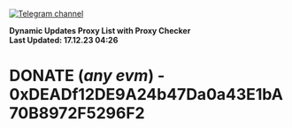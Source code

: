 [![Telegram channel](https://img.shields.io/endpoint?url=https://runkit.io/damiankrawczyk/telegram-badge/branches/master?url=https://t.me/n4z4v0d)](https://t.me/n4z4v0d) 

**Dynamic Updates Proxy List with Proxy Checker**  
**Last Updated: 17.12.23 04:26**

# DONATE (_any evm_) - 0xDEADf12DE9A24b47Da0a43E1bA70B8972F5296F2
